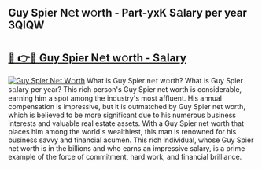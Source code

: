 ## Guy Spier N𝚎t w𝚘rth - Part-yxK S𝚊lary per year 3QIQW

# <h2><a href="http://gc0y1n6.nevu.top/?p=Guy+Spier">🔗 👉🔴 Guy Spier N𝚎t w𝚘rth - S𝚊lary</a></h2>

[![Guy Spier N𝚎t W𝚘rth](https://i.imgur.com/Oavwk0R.jpeg)](http://gc0y1n6.nevu.top/?p=Guy+Spier)
What is Guy Spier n𝚎t w𝚘rth? What is Guy Spier s𝚊lary per year?
This rich person's Guy Spier net worth is considerable, earning him a spot among the industry's most affluent. His annual compensation is impressive, but it is outmatched by Guy Spier net worth, which is believed to be more significant due to his numerous business interests and valuable real estate assets. With a Guy Spier net worth that places him among the world's wealthiest, this man is renowned for his business savvy and financial acumen. This rich individual, whose Guy Spier net worth is in the billions and who earns an impressive salary, is a prime example of the force of commitment, hard work, and financial brilliance.
